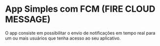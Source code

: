 # App Simples com FCM (FIRE CLOUD MESSAGE)

  O app consiste em possibilitar o envio de notificações em tempo real para um ou mais usuários que tenha acesso ao seu aplicativo.
